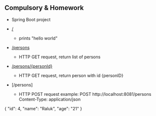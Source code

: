 Compulsory & Homework
-
- Spring Boot project

- [/](https://localhost:8081)
  - prints "hello world"
- [/persons](https://localhost:8081/persons)
  - HTTP GET request, return list of persons
- [/persons/{personId}](https://localhost:8081/2)    
  - HTTP GET request, return person with id {personID}
- [/persons]
  - HTTP POST request example: 
POST http://localhost:8081/persons
Content-Type: application/json

{
  "id": 4,
  "name": "Raluk",
  "age": "21"
}
